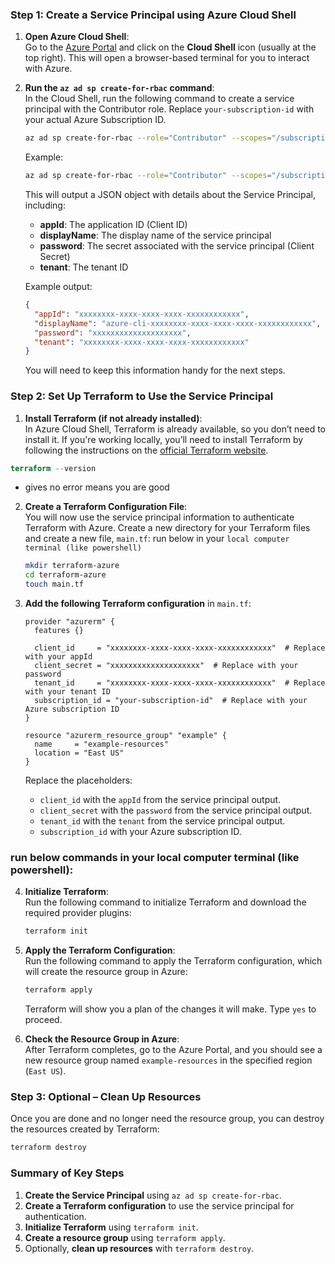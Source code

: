 
### Step 1: Create a Service Principal using Azure Cloud Shell

1. **Open Azure Cloud Shell**:  
   Go to the [Azure Portal](https://portal.azure.com) and click on the **Cloud Shell** icon (usually at the top right). This will open a browser-based terminal for you to interact with Azure.

2. **Run the `az ad sp create-for-rbac` command**:  
   In the Cloud Shell, run the following command to create a service principal with the Contributor role. Replace `your-subscription-id` with your actual Azure Subscription ID.
   ```bash
   az ad sp create-for-rbac --role="Contributor" --scopes="/subscriptions/your-subscription-id"
   ```
   Example:
   ```bash
   az ad sp create-for-rbac --role="Contributor" --scopes="/subscriptions/12345678-1234-1234-1234-123456789abc"
   ```

   This will output a JSON object with details about the Service Principal, including:

   - **appId**: The application ID (Client ID)
   - **displayName**: The display name of the service principal
   - **password**: The secret associated with the service principal (Client Secret)
   - **tenant**: The tenant ID

   Example output:
   ```json
   {
     "appId": "xxxxxxxx-xxxx-xxxx-xxxx-xxxxxxxxxxxx",
     "displayName": "azure-cli-xxxxxxxx-xxxx-xxxx-xxxx-xxxxxxxxxxxx",
     "password": "xxxxxxxxxxxxxxxxxxxx",
     "tenant": "xxxxxxxx-xxxx-xxxx-xxxx-xxxxxxxxxxxx"
   }
   ```

   You will need to keep this information handy for the next steps.

### Step 2: Set Up Terraform to Use the Service Principal

1. **Install Terraform (if not already installed)**:  
   In Azure Cloud Shell, Terraform is already available, so you don’t need to install it. If you're working locally, you’ll need to install Terraform by following the instructions on the [official Terraform website](https://learn.hashicorp.com/tutorials/terraform/install-cli).
```tf
terraform --version
```
- gives no error means you are good
2. **Create a Terraform Configuration File**:  
   You will now use the service principal information to authenticate Terraform with Azure. Create a new directory for your Terraform files and create a new file, `main.tf`:
run below in your `local computer terminal (like powershell)`
   ```bash
   mkdir terraform-azure
   cd terraform-azure
   touch main.tf
   ```

3. **Add the following Terraform configuration** in `main.tf`:

   ```hcl
   provider "azurerm" {
     features {}

     client_id     = "xxxxxxxx-xxxx-xxxx-xxxx-xxxxxxxxxxxx"  # Replace with your appId
     client_secret = "xxxxxxxxxxxxxxxxxxxx"  # Replace with your password
     tenant_id     = "xxxxxxxx-xxxx-xxxx-xxxx-xxxxxxxxxxxx"  # Replace with your tenant ID
     subscription_id = "your-subscription-id"  # Replace with your Azure subscription ID
   }

   resource "azurerm_resource_group" "example" {
     name     = "example-resources"
     location = "East US"
   }
   ```

   Replace the placeholders:
   - `client_id` with the `appId` from the service principal output.
   - `client_secret` with the `password` from the service principal output.
   - `tenant_id` with the `tenant` from the service principal output.
   - `subscription_id` with your Azure subscription ID.

### run below commands in your local computer terminal (like powershell):
4. **Initialize Terraform**:  
   Run the following command to initialize Terraform and download the required provider plugins:

   ```bash
   terraform init
   ```

5. **Apply the Terraform Configuration**:  
   Run the following command to apply the Terraform configuration, which will create the resource group in Azure:

   ```bash
   terraform apply
   ```

   Terraform will show you a plan of the changes it will make. Type `yes` to proceed.

6. **Check the Resource Group in Azure**:  
   After Terraform completes, go to the Azure Portal, and you should see a new resource group named `example-resources` in the specified region (`East US`).

### Step 3: Optional – Clean Up Resources

Once you are done and no longer need the resource group, you can destroy the resources created by Terraform:

```bash
terraform destroy
```

### Summary of Key Steps

1. **Create the Service Principal** using `az ad sp create-for-rbac`.
2. **Create a Terraform configuration** to use the service principal for authentication.
3. **Initialize Terraform** using `terraform init`.
4. **Create a resource group** using `terraform apply`.
5. Optionally, **clean up resources** with `terraform destroy`.
